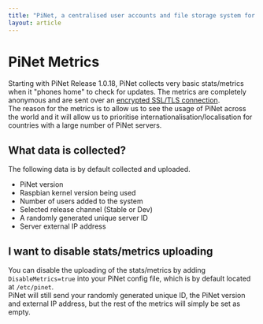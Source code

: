 ```yaml
---
title: "PiNet, a centralised user accounts and file storage system for a Raspberry Pi classroom."
layout: article
---
```

# PiNet Metrics   
Starting with PiNet Release 1.0.18, PiNet collects very basic stats/metrics when it "phones home" to check for updates. The metrics are completely anonymous and are sent over an [encrypted SSL/TLS connection](http://www.networking4all.com/en/support/tools/site+check/report/?fqdn=secure.pinet.org.uk).    
The reason for the metrics is to allow us to see the usage of PiNet across the world and it will allow us to prioritise internationalisation/localisation for countries with a large number of PiNet servers.    

## What data is collected?   
The following data is by default collected and uploaded.     
- PiNet version   
- Raspbian kernel version being used   
- Number of users added to the system   
- Selected release channel (Stable or Dev)   
- A randomly generated unique server ID   
- Server external IP address   

## I want to disable stats/metrics uploading   
You can disable the uploading of the stats/metrics by adding   
```DisableMetrics=true``` into your PiNet config file, which is by default located at ```/etc/pinet```.    
PiNet will still send your randomly generated unique ID, the PiNet version and external IP address, but the rest of the metrics will simply be set as empty.   
